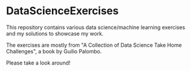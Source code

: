 # DataScienceExercises
This repository contains various data science/machine learning exercises and my solutions to showcase my work. 

The exercises are mostly from "A Collection of Data Science Take Home Challenges", a book by Guilio Palombo. 

Please take a look around!
